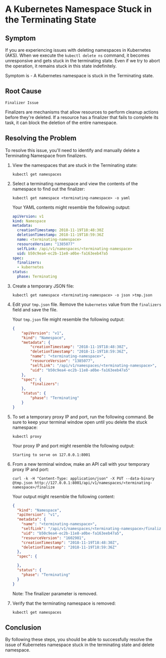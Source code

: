 # A Kubernetes Namespace Stuck in the Terminating State

## Symptom

If you are experiencing issues with deleting namespaces in Kubernetes (AKS). When we execute the `kubectl delete ns` command, it becomes unresponsive and gets stuck in the terminating state. Even if we try to abort the operation, it remains stuck in this state indefinitely.

Symptom is - A Kubernetes namespace is stuck in the Terminating state.

## Root Cause

`Finalizer Issue`

 Finalizers are mechanisms that allow resources to perform cleanup actions before they're deleted. If a resource has a finalizer that fails to complete its task, it can block the deletion of the entire namespace.

## Resolving the Problem

To resolve this issue, you'll need to identify and manually delete  a Terminating Namespace from finalizers.

1. View the namespaces that are stuck in the Terminating state:

    ```shell
    kubectl get namespaces
    ```

2. Select a terminating namespace and view the contents of the namespace to find out the finalizer:

    ```shell
    kubectl get namespace <terminating-namespace> -o yaml
    ```

    Your YAML contents might resemble the following output:

    ```yaml
    apiVersion: v1
    kind: Namespace
    metadata:
      creationTimestamp: 2018-11-19T18:48:30Z
      deletionTimestamp: 2018-11-19T18:59:36Z
      name: <terminating-namespace>
      resourceVersion: "1385077"
      selfLink: /api/v1/namespaces/<terminating-namespace>
      uid: b50c9ea4-ec2b-11e8-a0be-fa163eeb47a5
    spec:
      finalizers:
      - kubernetes
    status:
      phase: Terminating
    ```

3. Create a temporary JSON file:

    ```shell
    kubectl get namespace <terminating-namespace> -o json >tmp.json
    ```

4. Edit your `tmp.json` file. Remove the `kubernetes` value from the `finalizers` field and save the file.

    Your `tmp.json` file might resemble the following output:

    ```json
    {
        "apiVersion": "v1",
        "kind": "Namespace",
        "metadata": {
            "creationTimestamp": "2018-11-19T18:48:30Z",
            "deletionTimestamp": "2018-11-19T18:59:36Z",
            "name": "<terminating-namespace>",
            "resourceVersion": "1385077",
            "selfLink": "/api/v1/namespaces/<terminating-namespace>",
            "uid": "b50c9ea4-ec2b-11e8-a0be-fa163eeb47a5"
        },
        "spec": {
            "finalizers": 
        },
        "status": {
            "phase": "Terminating"
        }
    }
    ```

5. To set a temporary proxy IP and port, run the following command. Be sure to keep your terminal window open until you delete the stuck namespace:

    ```shell
    kubectl proxy
    ```

    Your proxy IP and port might resemble the following output:

    ```shell
    Starting to serve on 127.0.0.1:8001
    ```

6. From a new terminal window, make an API call with your temporary proxy IP and port:

    ```shell
    curl -k -H "Content-Type: application/json" -X PUT --data-binary @tmp.json http://127.0.0.1:8001/api/v1/namespaces/<terminating-namespace>/finalize
    ```

    Your output might resemble the following content:

    ```json
    {
      "kind": "Namespace",
      "apiVersion": "v1",
      "metadata": {
        "name": "<terminating-namespace>",
        "selfLink": "/api/v1/namespaces/<terminating-namespace>/finalize",
        "uid": "b50c9ea4-ec2b-11e8-a0be-fa163eeb47a5",
        "resourceVersion": "1602981",
        "creationTimestamp": "2018-11-19T18:48:30Z",
        "deletionTimestamp": "2018-11-19T18:59:36Z"
      },
      "spec": {

      },
      "status": {
        "phase": "Terminating"
      }
    }
    ```

    Note: The finalizer parameter is removed.

7. Verify that the terminating namespace is removed:

    ```shell
    kubectl get namespaces
    ```

## Conclusion

By following these steps, you should be able to successfully resolve the issue of Kubernetes namespace stuck in the terminating state and delete namespace.

<!-- 
## Reference:
- <https://www.ibm.com/docs/en/cloud-private/3.2.0?topic=console-namespace-is-stuck-in-terminating-state>
- <https://linuxhelp4u.blogspot.com/2019/01/kubernetes-remove-namespace-stuck-in.html>  
-->
     
    